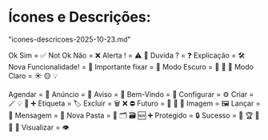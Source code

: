 # Ícones e Descrições:
"icones-descricoes-2025-10-23.md"

Ok Sim = ✅
Not Ok Não = ❌
Alerta ! = ⚠️ 🚧
Duvida ? = ❓
Explicação = 🛠️
Nova Funcionalidade! = 🧩
Importante fixar = 📌
Modo Escuro = 🌙 🦇 🦉
Modo Claro = ☀️ 🟡 💡

Agendar = 📅
Anúncio = 📢
Aviso = 🔔
Bem-Vindo = 🤝 
Configurar = ⚙️
Criar = 🪄 💡 🌱 ➕
Etiqueta = 🏷️
Excluir = 🗑️ ❌ ⛔ 
Futuro = 🤖 🚀 📡
Imagem = 🖼️
Lançar = 🚀
Mensagem = 💬
Nova Pasta = 📂 🗂️ 🗃️ 🆕 ➕
Protegido = 🔒
Sucesso = 🎉 🏆 🥇 🌟 🎯
Visualizar = 👁️

